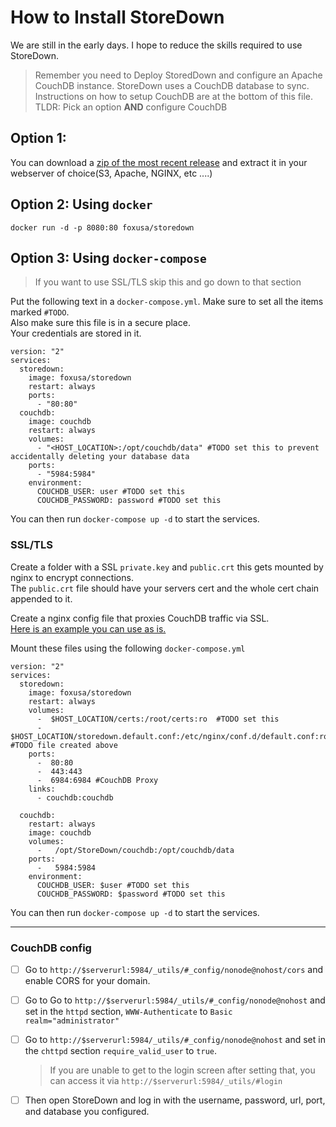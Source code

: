 # How to Install StoreDown

We are still in the early days. 
I hope to reduce the skills required to use StoreDown.

> Remember you need to Deploy StoredDown and configure an Apache CouchDB instance. 
> StoreDown uses a CouchDB database to sync.
> Instructions on how to setup CouchDB are at the bottom of this file.  
> TLDR: Pick an option __AND__ configure CouchDB

## Option 1:
You can download a [zip of the most recent release](https://github.com/FoxUSA/StoreDown/releases) and extract it in your webserver of choice(S3, Apache, NGINX, etc ....)

## Option 2: Using `docker`
`docker run -d -p 8080:80 foxusa/storedown`

## Option 3: Using `docker-compose`
> If you want to use SSL/TLS skip this and go down to that section
> 
Put the following text in a `docker-compose.yml`. 
Make sure to set all the items marked `#TODO`.  
Also make sure this file is in a secure place.  
Your credentials are stored in it.  
```
version: "2"
services:
  storedown:
    image: foxusa/storedown
    restart: always
    ports:
      - "80:80"
  couchdb:
    image: couchdb
    restart: always
    volumes:
      - "<HOST_LOCATION>:/opt/couchdb/data" #TODO set this to prevent accidentally deleting your database data
    ports:
      - "5984:5984"
    environment:
      COUCHDB_USER: user #TODO set this
      COUCHDB_PASSWORD: password #TODO set this
```

You can then run `docker-compose up -d` to start the services.

### SSL/TLS
Create a folder with a SSL `private.key` and `public.crt` this gets mounted by nginx to encrypt connections.  
The `public.crt` file should have your servers cert and the whole cert chain appended to it.

Create a nginx config file that proxies CouchDB traffic via SSL.  
[Here is an example you can use as is.](https://github.com/FoxUSA/OpenNote-Docker/blob/master/samples/nginx/default.conf) 

Mount these files using the following `docker-compose.yml`
```
version: "2"
services:
  storedown:
    image: foxusa/storedown
    restart: always
    volumes:
      -  $HOST_LOCATION/certs:/root/certs:ro  #TODO set this
      -  $HOST_LOCATION/storedown.default.conf:/etc/nginx/conf.d/default.conf:ro #TODO file created above
    ports:
      -  80:80
      -  443:443
      -  6984:6984 #CouchDB Proxy
    links:
      - couchdb:couchdb

  couchdb:
    restart: always
    image: couchdb
    volumes:
      -   /opt/StoreDown/couchdb:/opt/couchdb/data
    ports:
      -   5984:5984
    environment:
      COUCHDB_USER: $user #TODO set this
      COUCHDB_PASSWORD: $password #TODO set this

```

You can then run `docker-compose up -d` to start the services.

--- 

### CouchDB config
- [ ] Go to `http://$serverurl:5984/_utils/#_config/nonode@nohost/cors` and enable CORS for your domain.
- [ ] Go to Go to `http://$serverurl:5984/_utils/#_config/nonode@nohost` and set in the `httpd` section, `WWW-Authenticate` to `Basic realm="administrator"`
- [ ] Go to `http://$serverurl:5984/_utils/#_config/nonode@nohost` and set in the `chttpd` section `require_valid_user` to `true`. 
  >If you are unable to get to the login screen after setting that, you can access it via `http://$serverurl:5984/_utils/#login`
  
- [ ] Then open StoreDown and log in with the username, password, url, port, and database you configured.
